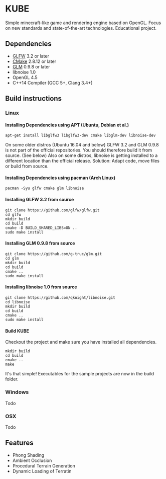 # KUBE
Simple minecraft-like game and rendering engine based on OpenGL. Focus on new standards and state-of-the-art technologies. Educational project.

## Dependencies
* [GLFW](http://www.glfw.org) 3.2 or later
* [CMake](https://cmake.org) 2.8.12 or later
* [GLM](http://glm.g-truc.net) 0.9.8 or later
* libnoise 1.0
* OpenGL 4.5
* C++14 Compiler (GCC 5+, Clang 3.4+)

## Build instructions
### Linux
#### Installing Dependencies using APT (Ubuntu, Debian et al.)
```
apt-get install libglfw3 libglfw3-dev cmake libglm-dev libnoise-dev
```
On some older distros (Ubuntu 16.04 and below) GLFW 3.2 and GLM 0.9.8 is not part of the official repositories. You should therefore build it from source. (See below)
Also on some distros, libnoise is getting installed to a different location than the official release. Solution: Adapt code, move files or build from source.

#### Installing Dependencies using pacman (Arch Linux)
```
pacman -Syu glfw cmake glm libnoise
```

#### Installing GLFW 3.2 from source
```
git clone https://github.com/glfw/glfw.git
cd glfw
mkdir build
cd build
cmake -D BUILD_SHARED_LIBS=ON ..
sudo make install
```

#### Installing GLM 0.9.8 from source
```
git clone https://github.com/g-truc/glm.git
cd glm
mkdir build
cd build
cmake ..
sudo make install
```

#### Installing libnoise 1.0 from source
```
git clone https://github.com/qknight/libnoise.git
cd libnoise
mkdir build
cd build
cmake ..
sudo make install
```

#### Build KUBE
Checkout the project and make sure you have installed all dependencies.

```
mkdir build
cd build
cmake ..
make
```

It's that simple! Executables for the sample projects are now in the build folder.

### Windows
Todo
### OSX
Todo

## Features
* Phong Shading
* Ambient Occlusion
* Procedural Terrain Generation
* Dynamic Loading of Terratin
